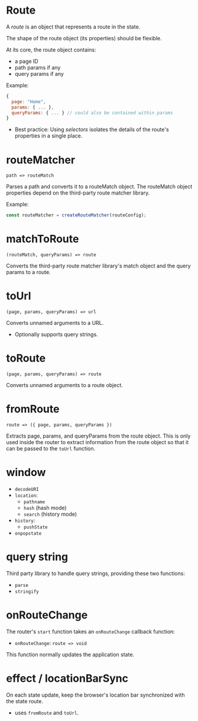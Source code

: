 # Route

A _route_ is an object that represents a route in the state.

The shape of the route object (its properties) should be flexible.

At its core, the route object contains:

- a page ID
- path params if any
- query params if any

Example:

```javascript
{
  page: "Home",
  params: { ... },
  queryParams: { ... } // could also be contained within params
}
```

- Best practice:
  Using _selectors_ isolates the details of the route's properties in a single place.

# routeMatcher

`path => routeMatch`

Parses a path and converts it to a routeMatch object. The routeMatch object properties depend on the
third-party route matcher library.

Example:

```javascript
const routeMatcher = createRouteMatcher(routeConfig);
```

# matchToRoute

`(routeMatch, queryParams) => route`

Converts the third-party route matcher library's match object and the query params to a route.

# toUrl

`(page, params, queryParams) => url`

Converts unnamed arguments to a URL.

- Optionally supports query strings.

# toRoute

`(page, params, queryParams) => route`

Converts unnamed arguments to a route object.

# fromRoute

`route => ({ page, params, queryParams })`

Extracts page, params, and queryParams from the route object. This is only used inside the router
to extract information from the route object so that it can be passed to the `toUrl` function.

# window

- `decodeURI`
- `location`:
    - `pathname`
    - `hash` (hash mode)
    - `search` (history mode)
- `history`:
    - `pushState`
- `onpopstate`

# query string

Third party library to handle query strings, providing these two functions:

- `parse`
- `stringify`

# onRouteChange

The router's `start` function takes an `onRouteChange` callback function:

- `onRouteChange`: `route => void`

This function normally updates the application state.

# effect / locationBarSync

On each state update, keep the browser's location bar synchronized with the state route.

- uses `fromRoute` and `toUrl`.
